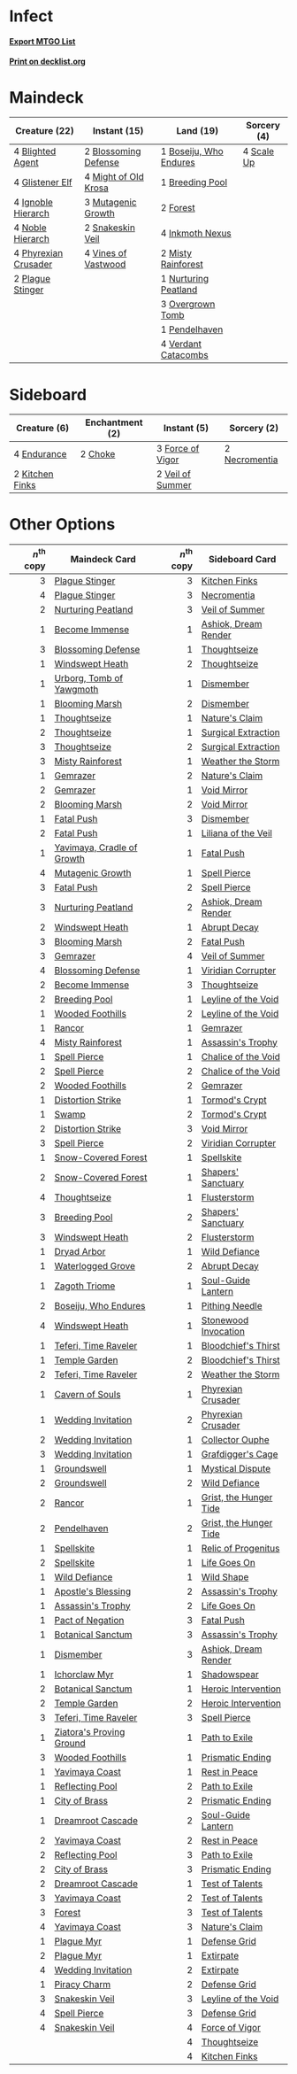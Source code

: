 # Infect

#### [Export MTGO List](../collection/Infect/Infect.txt)
#### [Print on decklist.org](http://decklist.org/?deckmain=4%09Blighted%20Agent%0A2%09Blossoming%20Defense%0A1%09Boseiju,%20Who%20Endures%0A1%09Breeding%20Pool%0A2%09Forest%0A4%09Glistener%20Elf%0A4%09Ignoble%20Hierarch%0A4%09Inkmoth%20Nexus%0A4%09Might%20of%20Old%20Krosa%0A2%09Misty%20Rainforest%0A3%09Mutagenic%20Growth%0A4%09Noble%20Hierarch%0A1%09Nurturing%20Peatland%0A3%09Overgrown%20Tomb%0A1%09Pendelhaven%0A4%09Phyrexian%20Crusader%0A2%09Plague%20Stinger%0A4%09Scale%20Up%0A2%09Snakeskin%20Veil%0A4%09Verdant%20Catacombs%0A4%09Vines%20of%20Vastwood&deckside=2%09Choke%0A4%09Endurance%0A3%09Force%20of%20Vigor%0A2%09Kitchen%20Finks%0A2%09Necromentia%0A2%09Veil%20of%20Summer)
# Maindeck

|                                         Creature (22)                                         |                                         Instant (15)                                          |                                            Land (19)                                            |                                     Sorcery (4)                                     |
|-----------------------------------------------------------------------------------------------|-----------------------------------------------------------------------------------------------|-------------------------------------------------------------------------------------------------|-------------------------------------------------------------------------------------|
|4 [Blighted Agent](http://gatherer.wizards.com/Pages/Card/Details.aspx?multiverseid=214383)    |2 [Blossoming Defense](http://gatherer.wizards.com/Pages/Card/Details.aspx?multiverseid=417719)|1 [Boseiju, Who Endures](http://gatherer.wizards.com/Pages/Card/Details.aspx?multiverseid=548579)|4 [Scale Up](http://gatherer.wizards.com/Pages/Card/Details.aspx?multiverseid=464128)|
|4 [Glistener Elf](http://gatherer.wizards.com/Pages/Card/Details.aspx?multiverseid=233052)     |4 [Might of Old Krosa](http://gatherer.wizards.com/Pages/Card/Details.aspx?multiverseid=425955)|1 [Breeding Pool](http://gatherer.wizards.com/Pages/Card/Details.aspx?multiverseid=97088)        |                                                                                     |
|4 [Ignoble Hierarch](http://gatherer.wizards.com/Pages/Card/Details.aspx?multiverseid=522242)  |3 [Mutagenic Growth](http://gatherer.wizards.com/Pages/Card/Details.aspx?multiverseid=397717)  |2 [Forest](http://gatherer.wizards.com/Pages/Card/Details.aspx?multiverseid=439860)              |                                                                                     |
|4 [Noble Hierarch](http://gatherer.wizards.com/Pages/Card/Details.aspx?multiverseid=179434)    |2 [Snakeskin Veil](http://gatherer.wizards.com/Pages/Card/Details.aspx?multiverseid=503810)    |4 [Inkmoth Nexus](http://gatherer.wizards.com/Pages/Card/Details.aspx?multiverseid=213731)       |                                                                                     |
|4 [Phyrexian Crusader](http://gatherer.wizards.com/Pages/Card/Details.aspx?multiverseid=213724)|4 [Vines of Vastwood](http://gatherer.wizards.com/Pages/Card/Details.aspx?multiverseid=397747) |2 [Misty Rainforest](http://gatherer.wizards.com/Pages/Card/Details.aspx?multiverseid=405102)    |                                                                                     |
|2 [Plague Stinger](http://gatherer.wizards.com/Pages/Card/Details.aspx?multiverseid=208261)    |                                                                                               |1 [Nurturing Peatland](http://gatherer.wizards.com/Pages/Card/Details.aspx?multiverseid=464192)  |                                                                                     |
|                                                                                               |                                                                                               |3 [Overgrown Tomb](http://gatherer.wizards.com/Pages/Card/Details.aspx?multiverseid=405103)      |                                                                                     |
|                                                                                               |                                                                                               |1 [Pendelhaven](http://gatherer.wizards.com/Pages/Card/Details.aspx?multiverseid=442233)         |                                                                                     |
|                                                                                               |                                                                                               |4 [Verdant Catacombs](http://gatherer.wizards.com/Pages/Card/Details.aspx?multiverseid=405113)   |                                                                                     |


# Sideboard

|                                       Creature (6)                                       |                                 Enchantment (2)                                 |                                        Instant (5)                                        |                                      Sorcery (2)                                       |
|------------------------------------------------------------------------------------------|---------------------------------------------------------------------------------|-------------------------------------------------------------------------------------------|----------------------------------------------------------------------------------------|
|4 [Endurance](http://gatherer.wizards.com/Pages/Card/Details.aspx?multiverseid=522233)    |2 [Choke](http://gatherer.wizards.com/Pages/Card/Details.aspx?multiverseid=45431)|3 [Force of Vigor](http://gatherer.wizards.com/Pages/Card/Details.aspx?multiverseid=464113)|2 [Necromentia](http://gatherer.wizards.com/Pages/Card/Details.aspx?multiverseid=485439)|
|2 [Kitchen Finks](http://gatherer.wizards.com/Pages/Card/Details.aspx?multiverseid=370458)|                                                                                 |2 [Veil of Summer](http://gatherer.wizards.com/Pages/Card/Details.aspx?multiverseid=466952)|                                                                                        |


# Other Options

|*n*<sup>th</sup> copy|                                            Maindeck Card                                            |*n*<sup>th</sup> copy|                                         Sideboard Card                                          |
|--------------------:|-----------------------------------------------------------------------------------------------------|--------------------:|-------------------------------------------------------------------------------------------------|
|                    3|[Plague Stinger](http://gatherer.wizards.com/Pages/Card/Details.aspx?multiverseid=208261)            |                    3|[Kitchen Finks](http://gatherer.wizards.com/Pages/Card/Details.aspx?multiverseid=370458)         |
|                    4|[Plague Stinger](http://gatherer.wizards.com/Pages/Card/Details.aspx?multiverseid=208261)            |                    3|[Necromentia](http://gatherer.wizards.com/Pages/Card/Details.aspx?multiverseid=485439)           |
|                    2|[Nurturing Peatland](http://gatherer.wizards.com/Pages/Card/Details.aspx?multiverseid=464192)        |                    3|[Veil of Summer](http://gatherer.wizards.com/Pages/Card/Details.aspx?multiverseid=466952)        |
|                    1|[Become Immense](http://gatherer.wizards.com/Pages/Card/Details.aspx?multiverseid=386487)            |                    1|[Ashiok, Dream Render](http://gatherer.wizards.com/Pages/Card/Details.aspx?multiverseid=461155)  |
|                    3|[Blossoming Defense](http://gatherer.wizards.com/Pages/Card/Details.aspx?multiverseid=417719)        |                    1|[Thoughtseize](http://gatherer.wizards.com/Pages/Card/Details.aspx?multiverseid=438676)          |
|                    1|[Windswept Heath](http://gatherer.wizards.com/Pages/Card/Details.aspx?multiverseid=405115)           |                    2|[Thoughtseize](http://gatherer.wizards.com/Pages/Card/Details.aspx?multiverseid=438676)          |
|                    1|[Urborg, Tomb of Yawgmoth](http://gatherer.wizards.com/Pages/Card/Details.aspx?multiverseid=383425)  |                    1|[Dismember](http://gatherer.wizards.com/Pages/Card/Details.aspx?multiverseid=382182)             |
|                    1|[Blooming Marsh](http://gatherer.wizards.com/Pages/Card/Details.aspx?multiverseid=417816)            |                    2|[Dismember](http://gatherer.wizards.com/Pages/Card/Details.aspx?multiverseid=382182)             |
|                    1|[Thoughtseize](http://gatherer.wizards.com/Pages/Card/Details.aspx?multiverseid=438676)              |                    1|[Nature's Claim](http://gatherer.wizards.com/Pages/Card/Details.aspx?multiverseid=382316)        |
|                    2|[Thoughtseize](http://gatherer.wizards.com/Pages/Card/Details.aspx?multiverseid=438676)              |                    1|[Surgical Extraction](http://gatherer.wizards.com/Pages/Card/Details.aspx?multiverseid=397706)   |
|                    3|[Thoughtseize](http://gatherer.wizards.com/Pages/Card/Details.aspx?multiverseid=438676)              |                    2|[Surgical Extraction](http://gatherer.wizards.com/Pages/Card/Details.aspx?multiverseid=397706)   |
|                    3|[Misty Rainforest](http://gatherer.wizards.com/Pages/Card/Details.aspx?multiverseid=405102)          |                    1|[Weather the Storm](http://gatherer.wizards.com/Pages/Card/Details.aspx?multiverseid=464140)     |
|                    1|[Gemrazer](http://gatherer.wizards.com/Pages/Card/Details.aspx?multiverseid=479675)                  |                    2|[Nature's Claim](http://gatherer.wizards.com/Pages/Card/Details.aspx?multiverseid=382316)        |
|                    2|[Gemrazer](http://gatherer.wizards.com/Pages/Card/Details.aspx?multiverseid=479675)                  |                    1|[Void Mirror](http://gatherer.wizards.com/Pages/Card/Details.aspx?multiverseid=522318)           |
|                    2|[Blooming Marsh](http://gatherer.wizards.com/Pages/Card/Details.aspx?multiverseid=417816)            |                    2|[Void Mirror](http://gatherer.wizards.com/Pages/Card/Details.aspx?multiverseid=522318)           |
|                    1|[Fatal Push](http://gatherer.wizards.com/Pages/Card/Details.aspx?multiverseid=423724)                |                    3|[Dismember](http://gatherer.wizards.com/Pages/Card/Details.aspx?multiverseid=382182)             |
|                    2|[Fatal Push](http://gatherer.wizards.com/Pages/Card/Details.aspx?multiverseid=423724)                |                    1|[Liliana of the Veil](http://gatherer.wizards.com/Pages/Card/Details.aspx?multiverseid=235597)   |
|                    1|[Yavimaya, Cradle of Growth](http://gatherer.wizards.com/Pages/Card/Details.aspx?multiverseid=522337)|                    1|[Fatal Push](http://gatherer.wizards.com/Pages/Card/Details.aspx?multiverseid=423724)            |
|                    4|[Mutagenic Growth](http://gatherer.wizards.com/Pages/Card/Details.aspx?multiverseid=397717)          |                    1|[Spell Pierce](http://gatherer.wizards.com/Pages/Card/Details.aspx?multiverseid=425876)          |
|                    3|[Fatal Push](http://gatherer.wizards.com/Pages/Card/Details.aspx?multiverseid=423724)                |                    2|[Spell Pierce](http://gatherer.wizards.com/Pages/Card/Details.aspx?multiverseid=425876)          |
|                    3|[Nurturing Peatland](http://gatherer.wizards.com/Pages/Card/Details.aspx?multiverseid=464192)        |                    2|[Ashiok, Dream Render](http://gatherer.wizards.com/Pages/Card/Details.aspx?multiverseid=461155)  |
|                    2|[Windswept Heath](http://gatherer.wizards.com/Pages/Card/Details.aspx?multiverseid=405115)           |                    1|[Abrupt Decay](http://gatherer.wizards.com/Pages/Card/Details.aspx?multiverseid=456061)          |
|                    3|[Blooming Marsh](http://gatherer.wizards.com/Pages/Card/Details.aspx?multiverseid=417816)            |                    2|[Fatal Push](http://gatherer.wizards.com/Pages/Card/Details.aspx?multiverseid=423724)            |
|                    3|[Gemrazer](http://gatherer.wizards.com/Pages/Card/Details.aspx?multiverseid=479675)                  |                    4|[Veil of Summer](http://gatherer.wizards.com/Pages/Card/Details.aspx?multiverseid=466952)        |
|                    4|[Blossoming Defense](http://gatherer.wizards.com/Pages/Card/Details.aspx?multiverseid=417719)        |                    1|[Viridian Corrupter](http://gatherer.wizards.com/Pages/Card/Details.aspx?multiverseid=213772)    |
|                    2|[Become Immense](http://gatherer.wizards.com/Pages/Card/Details.aspx?multiverseid=386487)            |                    3|[Thoughtseize](http://gatherer.wizards.com/Pages/Card/Details.aspx?multiverseid=438676)          |
|                    2|[Breeding Pool](http://gatherer.wizards.com/Pages/Card/Details.aspx?multiverseid=97088)              |                    1|[Leyline of the Void](http://gatherer.wizards.com/Pages/Card/Details.aspx?multiverseid=107682)   |
|                    1|[Wooded Foothills](http://gatherer.wizards.com/Pages/Card/Details.aspx?multiverseid=405116)          |                    2|[Leyline of the Void](http://gatherer.wizards.com/Pages/Card/Details.aspx?multiverseid=107682)   |
|                    1|[Rancor](http://gatherer.wizards.com/Pages/Card/Details.aspx?multiverseid=442175)                    |                    1|[Gemrazer](http://gatherer.wizards.com/Pages/Card/Details.aspx?multiverseid=479675)              |
|                    4|[Misty Rainforest](http://gatherer.wizards.com/Pages/Card/Details.aspx?multiverseid=405102)          |                    1|[Assassin's Trophy](http://gatherer.wizards.com/Pages/Card/Details.aspx?multiverseid=452902)     |
|                    1|[Spell Pierce](http://gatherer.wizards.com/Pages/Card/Details.aspx?multiverseid=425876)              |                    1|[Chalice of the Void](http://gatherer.wizards.com/Pages/Card/Details.aspx?multiverseid=442211)   |
|                    2|[Spell Pierce](http://gatherer.wizards.com/Pages/Card/Details.aspx?multiverseid=425876)              |                    2|[Chalice of the Void](http://gatherer.wizards.com/Pages/Card/Details.aspx?multiverseid=442211)   |
|                    2|[Wooded Foothills](http://gatherer.wizards.com/Pages/Card/Details.aspx?multiverseid=405116)          |                    2|[Gemrazer](http://gatherer.wizards.com/Pages/Card/Details.aspx?multiverseid=479675)              |
|                    1|[Distortion Strike](http://gatherer.wizards.com/Pages/Card/Details.aspx?multiverseid=438618)         |                    1|[Tormod's Crypt](http://gatherer.wizards.com/Pages/Card/Details.aspx?multiverseid=389723)        |
|                    1|[Swamp](http://gatherer.wizards.com/Pages/Card/Details.aspx?multiverseid=439858)                     |                    2|[Tormod's Crypt](http://gatherer.wizards.com/Pages/Card/Details.aspx?multiverseid=389723)        |
|                    2|[Distortion Strike](http://gatherer.wizards.com/Pages/Card/Details.aspx?multiverseid=438618)         |                    3|[Void Mirror](http://gatherer.wizards.com/Pages/Card/Details.aspx?multiverseid=522318)           |
|                    3|[Spell Pierce](http://gatherer.wizards.com/Pages/Card/Details.aspx?multiverseid=425876)              |                    2|[Viridian Corrupter](http://gatherer.wizards.com/Pages/Card/Details.aspx?multiverseid=213772)    |
|                    1|[Snow-Covered Forest](http://gatherer.wizards.com/Pages/Card/Details.aspx?multiverseid=121192)       |                    1|[Spellskite](http://gatherer.wizards.com/Pages/Card/Details.aspx?multiverseid=397743)            |
|                    2|[Snow-Covered Forest](http://gatherer.wizards.com/Pages/Card/Details.aspx?multiverseid=121192)       |                    1|[Shapers' Sanctuary](http://gatherer.wizards.com/Pages/Card/Details.aspx?multiverseid=435362)    |
|                    4|[Thoughtseize](http://gatherer.wizards.com/Pages/Card/Details.aspx?multiverseid=438676)              |                    1|[Flusterstorm](http://gatherer.wizards.com/Pages/Card/Details.aspx?multiverseid=228255)          |
|                    3|[Breeding Pool](http://gatherer.wizards.com/Pages/Card/Details.aspx?multiverseid=97088)              |                    2|[Shapers' Sanctuary](http://gatherer.wizards.com/Pages/Card/Details.aspx?multiverseid=435362)    |
|                    3|[Windswept Heath](http://gatherer.wizards.com/Pages/Card/Details.aspx?multiverseid=405115)           |                    2|[Flusterstorm](http://gatherer.wizards.com/Pages/Card/Details.aspx?multiverseid=228255)          |
|                    1|[Dryad Arbor](http://gatherer.wizards.com/Pages/Card/Details.aspx?multiverseid=136196)               |                    1|[Wild Defiance](http://gatherer.wizards.com/Pages/Card/Details.aspx?multiverseid=276199)         |
|                    1|[Waterlogged Grove](http://gatherer.wizards.com/Pages/Card/Details.aspx?multiverseid=464198)         |                    2|[Abrupt Decay](http://gatherer.wizards.com/Pages/Card/Details.aspx?multiverseid=456061)          |
|                    1|[Zagoth Triome](http://gatherer.wizards.com/Pages/Card/Details.aspx?multiverseid=479779)             |                    1|[Soul-Guide Lantern](http://gatherer.wizards.com/Pages/Card/Details.aspx?multiverseid=476488)    |
|                    2|[Boseiju, Who Endures](http://gatherer.wizards.com/Pages/Card/Details.aspx?multiverseid=548579)      |                    1|[Pithing Needle](http://gatherer.wizards.com/Pages/Card/Details.aspx?multiverseid=129526)        |
|                    4|[Windswept Heath](http://gatherer.wizards.com/Pages/Card/Details.aspx?multiverseid=405115)           |                    1|[Stonewood Invocation](http://gatherer.wizards.com/Pages/Card/Details.aspx?multiverseid=118890)  |
|                    1|[Teferi, Time Raveler](http://gatherer.wizards.com/Pages/Card/Details.aspx?multiverseid=461148)      |                    1|[Bloodchief's Thirst](http://gatherer.wizards.com/Pages/Card/Details.aspx?multiverseid=491729)   |
|                    1|[Temple Garden](http://gatherer.wizards.com/Pages/Card/Details.aspx?multiverseid=405112)             |                    2|[Bloodchief's Thirst](http://gatherer.wizards.com/Pages/Card/Details.aspx?multiverseid=491729)   |
|                    2|[Teferi, Time Raveler](http://gatherer.wizards.com/Pages/Card/Details.aspx?multiverseid=461148)      |                    2|[Weather the Storm](http://gatherer.wizards.com/Pages/Card/Details.aspx?multiverseid=464140)     |
|                    1|[Cavern of Souls](http://gatherer.wizards.com/Pages/Card/Details.aspx?multiverseid=278058)           |                    1|[Phyrexian Crusader](http://gatherer.wizards.com/Pages/Card/Details.aspx?multiverseid=213724)    |
|                    1|[Wedding Invitation](http://gatherer.wizards.com/Pages/Card/Details.aspx?multiverseid=541136)        |                    2|[Phyrexian Crusader](http://gatherer.wizards.com/Pages/Card/Details.aspx?multiverseid=213724)    |
|                    2|[Wedding Invitation](http://gatherer.wizards.com/Pages/Card/Details.aspx?multiverseid=541136)        |                    1|[Collector Ouphe](http://gatherer.wizards.com/Pages/Card/Details.aspx?multiverseid=464107)       |
|                    3|[Wedding Invitation](http://gatherer.wizards.com/Pages/Card/Details.aspx?multiverseid=541136)        |                    1|[Grafdigger's Cage](http://gatherer.wizards.com/Pages/Card/Details.aspx?multiverseid=278452)     |
|                    1|[Groundswell](http://gatherer.wizards.com/Pages/Card/Details.aspx?multiverseid=401657)               |                    1|[Mystical Dispute](http://gatherer.wizards.com/Pages/Card/Details.aspx?multiverseid=473020)      |
|                    2|[Groundswell](http://gatherer.wizards.com/Pages/Card/Details.aspx?multiverseid=401657)               |                    2|[Wild Defiance](http://gatherer.wizards.com/Pages/Card/Details.aspx?multiverseid=276199)         |
|                    2|[Rancor](http://gatherer.wizards.com/Pages/Card/Details.aspx?multiverseid=442175)                    |                    1|[Grist, the Hunger Tide](http://gatherer.wizards.com/Pages/Card/Details.aspx?multiverseid=522278)|
|                    2|[Pendelhaven](http://gatherer.wizards.com/Pages/Card/Details.aspx?multiverseid=442233)               |                    2|[Grist, the Hunger Tide](http://gatherer.wizards.com/Pages/Card/Details.aspx?multiverseid=522278)|
|                    1|[Spellskite](http://gatherer.wizards.com/Pages/Card/Details.aspx?multiverseid=397743)                |                    1|[Relic of Progenitus](http://gatherer.wizards.com/Pages/Card/Details.aspx?multiverseid=174824)   |
|                    2|[Spellskite](http://gatherer.wizards.com/Pages/Card/Details.aspx?multiverseid=397743)                |                    1|[Life Goes On](http://gatherer.wizards.com/Pages/Card/Details.aspx?multiverseid=430810)          |
|                    1|[Wild Defiance](http://gatherer.wizards.com/Pages/Card/Details.aspx?multiverseid=276199)             |                    1|[Wild Shape](http://gatherer.wizards.com/Pages/Card/Details.aspx?multiverseid=527499)            |
|                    1|[Apostle's Blessing](http://gatherer.wizards.com/Pages/Card/Details.aspx?multiverseid=397768)        |                    2|[Assassin's Trophy](http://gatherer.wizards.com/Pages/Card/Details.aspx?multiverseid=452902)     |
|                    1|[Assassin's Trophy](http://gatherer.wizards.com/Pages/Card/Details.aspx?multiverseid=452902)         |                    2|[Life Goes On](http://gatherer.wizards.com/Pages/Card/Details.aspx?multiverseid=430810)          |
|                    1|[Pact of Negation](http://gatherer.wizards.com/Pages/Card/Details.aspx?multiverseid=442057)          |                    3|[Fatal Push](http://gatherer.wizards.com/Pages/Card/Details.aspx?multiverseid=423724)            |
|                    1|[Botanical Sanctum](http://gatherer.wizards.com/Pages/Card/Details.aspx?multiverseid=417817)         |                    3|[Assassin's Trophy](http://gatherer.wizards.com/Pages/Card/Details.aspx?multiverseid=452902)     |
|                    1|[Dismember](http://gatherer.wizards.com/Pages/Card/Details.aspx?multiverseid=382182)                 |                    3|[Ashiok, Dream Render](http://gatherer.wizards.com/Pages/Card/Details.aspx?multiverseid=461155)  |
|                    1|[Ichorclaw Myr](http://gatherer.wizards.com/Pages/Card/Details.aspx?multiverseid=194256)             |                    1|[Shadowspear](http://gatherer.wizards.com/Pages/Card/Details.aspx?multiverseid=476487)           |
|                    2|[Botanical Sanctum](http://gatherer.wizards.com/Pages/Card/Details.aspx?multiverseid=417817)         |                    1|[Heroic Intervention](http://gatherer.wizards.com/Pages/Card/Details.aspx?multiverseid=423776)   |
|                    2|[Temple Garden](http://gatherer.wizards.com/Pages/Card/Details.aspx?multiverseid=405112)             |                    2|[Heroic Intervention](http://gatherer.wizards.com/Pages/Card/Details.aspx?multiverseid=423776)   |
|                    3|[Teferi, Time Raveler](http://gatherer.wizards.com/Pages/Card/Details.aspx?multiverseid=461148)      |                    3|[Spell Pierce](http://gatherer.wizards.com/Pages/Card/Details.aspx?multiverseid=425876)          |
|                    1|[Ziatora's Proving Ground](http://gatherer.wizards.com/Pages/Card/Details.aspx?multiverseid=555462)  |                    1|[Path to Exile](http://gatherer.wizards.com/Pages/Card/Details.aspx?multiverseid=220511)         |
|                    3|[Wooded Foothills](http://gatherer.wizards.com/Pages/Card/Details.aspx?multiverseid=405116)          |                    1|[Prismatic Ending](http://gatherer.wizards.com/Pages/Card/Details.aspx?multiverseid=522101)      |
|                    1|[Yavimaya Coast](http://gatherer.wizards.com/Pages/Card/Details.aspx?multiverseid=129810)            |                    1|[Rest in Peace](http://gatherer.wizards.com/Pages/Card/Details.aspx?multiverseid=442021)         |
|                    1|[Reflecting Pool](http://gatherer.wizards.com/Pages/Card/Details.aspx?multiverseid=382342)           |                    2|[Path to Exile](http://gatherer.wizards.com/Pages/Card/Details.aspx?multiverseid=220511)         |
|                    1|[City of Brass](http://gatherer.wizards.com/Pages/Card/Details.aspx?multiverseid=4178)               |                    2|[Prismatic Ending](http://gatherer.wizards.com/Pages/Card/Details.aspx?multiverseid=522101)      |
|                    1|[Dreamroot Cascade](http://gatherer.wizards.com/Pages/Card/Details.aspx?multiverseid=541138)         |                    2|[Soul-Guide Lantern](http://gatherer.wizards.com/Pages/Card/Details.aspx?multiverseid=476488)    |
|                    2|[Yavimaya Coast](http://gatherer.wizards.com/Pages/Card/Details.aspx?multiverseid=129810)            |                    2|[Rest in Peace](http://gatherer.wizards.com/Pages/Card/Details.aspx?multiverseid=442021)         |
|                    2|[Reflecting Pool](http://gatherer.wizards.com/Pages/Card/Details.aspx?multiverseid=382342)           |                    3|[Path to Exile](http://gatherer.wizards.com/Pages/Card/Details.aspx?multiverseid=220511)         |
|                    2|[City of Brass](http://gatherer.wizards.com/Pages/Card/Details.aspx?multiverseid=4178)               |                    3|[Prismatic Ending](http://gatherer.wizards.com/Pages/Card/Details.aspx?multiverseid=522101)      |
|                    2|[Dreamroot Cascade](http://gatherer.wizards.com/Pages/Card/Details.aspx?multiverseid=541138)         |                    1|[Test of Talents](http://gatherer.wizards.com/Pages/Card/Details.aspx?multiverseid=513536)       |
|                    3|[Yavimaya Coast](http://gatherer.wizards.com/Pages/Card/Details.aspx?multiverseid=129810)            |                    2|[Test of Talents](http://gatherer.wizards.com/Pages/Card/Details.aspx?multiverseid=513536)       |
|                    3|[Forest](http://gatherer.wizards.com/Pages/Card/Details.aspx?multiverseid=439860)                    |                    3|[Test of Talents](http://gatherer.wizards.com/Pages/Card/Details.aspx?multiverseid=513536)       |
|                    4|[Yavimaya Coast](http://gatherer.wizards.com/Pages/Card/Details.aspx?multiverseid=129810)            |                    3|[Nature's Claim](http://gatherer.wizards.com/Pages/Card/Details.aspx?multiverseid=382316)        |
|                    1|[Plague Myr](http://gatherer.wizards.com/Pages/Card/Details.aspx?multiverseid=213785)                |                    1|[Defense Grid](http://gatherer.wizards.com/Pages/Card/Details.aspx?multiverseid=45481)           |
|                    2|[Plague Myr](http://gatherer.wizards.com/Pages/Card/Details.aspx?multiverseid=213785)                |                    1|[Extirpate](http://gatherer.wizards.com/Pages/Card/Details.aspx?multiverseid=370384)             |
|                    4|[Wedding Invitation](http://gatherer.wizards.com/Pages/Card/Details.aspx?multiverseid=541136)        |                    2|[Extirpate](http://gatherer.wizards.com/Pages/Card/Details.aspx?multiverseid=370384)             |
|                    1|[Piracy Charm](http://gatherer.wizards.com/Pages/Card/Details.aspx?multiverseid=124066)              |                    2|[Defense Grid](http://gatherer.wizards.com/Pages/Card/Details.aspx?multiverseid=45481)           |
|                    3|[Snakeskin Veil](http://gatherer.wizards.com/Pages/Card/Details.aspx?multiverseid=503810)            |                    3|[Leyline of the Void](http://gatherer.wizards.com/Pages/Card/Details.aspx?multiverseid=107682)   |
|                    4|[Spell Pierce](http://gatherer.wizards.com/Pages/Card/Details.aspx?multiverseid=425876)              |                    3|[Defense Grid](http://gatherer.wizards.com/Pages/Card/Details.aspx?multiverseid=45481)           |
|                    4|[Snakeskin Veil](http://gatherer.wizards.com/Pages/Card/Details.aspx?multiverseid=503810)            |                    4|[Force of Vigor](http://gatherer.wizards.com/Pages/Card/Details.aspx?multiverseid=464113)        |
|                     |                                                                                                     |                    4|[Thoughtseize](http://gatherer.wizards.com/Pages/Card/Details.aspx?multiverseid=438676)          |
|                     |                                                                                                     |                    4|[Kitchen Finks](http://gatherer.wizards.com/Pages/Card/Details.aspx?multiverseid=370458)         |

